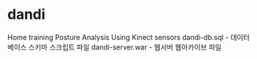 # dandi
Home training Posture Analysis Using Kinect sensors
dandi-db.sql - 데이터베이스 스키마 스크립트 파일
dandi-server.war - 웹서버 웹아카이브 파일